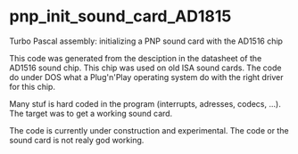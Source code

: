 # pnp_init_sound_card_AD1815
Turbo Pascal assembly: initializing a PNP sound card with the AD1516 chip

This code was generated from the desciption in the datasheet of the AD1516 sound chip. This chip was used on old ISA sound cards. The code do under DOS what a Plug'n'Play operating system do with the right driver for this chip.

Many stuf is hard coded in the program (interrupts, adresses, codecs, ...). The target was to get a working sound card.

The code is currently under construction and experimental. The code or the sound card is not realy god working.
